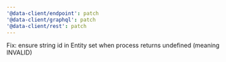 ```yaml
---
'@data-client/endpoint': patch
'@data-client/graphql': patch
'@data-client/rest': patch
---
```


Fix: ensure string id in Entity set when process returns undefined (meaning INVALID)
